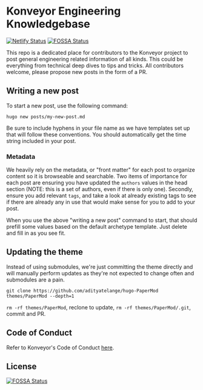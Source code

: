 # Konveyor Engineering Knowledgebase

[![Netlify Status](https://api.netlify.com/api/v1/badges/4be93a33-6977-4964-ba22-fc1edf0c0fa6/deploy-status)](https://app.netlify.com/sites/konveyor-eng-kbase/deploys)
[![FOSSA Status](https://app.fossa.com/api/projects/git%2Bgithub.com%2Fkonveyor%2Feng-kbase.svg?type=shield)](https://app.fossa.com/projects/git%2Bgithub.com%2Fkonveyor%2Feng-kbase?ref=badge_shield)

This repo is a dedicated place for contributors to the Konveyor project to post
general engineering related information of all kinds. This could be everything
from technical deep dives to tips and tricks. All contributors welcome, please
propose new posts in the form of a PR.

## Writing a new post

To start a new post, use the following command:

`hugo new posts/my-new-post.md`

Be sure to include hyphens in your file name as we have templates set up that
will follow these conventions. You should automatically get the time string
included in your post.

### Metadata

We heavily rely on the metadata, or "front matter" for each post to organize
content so it is browseable and searchable. Two items of importance for each
post are ensuring you have updated the `authors` values in the head section
(NOTE: this is a set of authors, even if there is only one). Secondly, ensure
you add relevant `tags`, and take a look at already existing tags to see if there
are already any in use that would make sense for you to add to your post.

When you use the above "writing a new post" command to start, that should
prefill some values based on the default archetype template. Just delete and
fill in as you see fit.

## Updating the theme

Instead of using submodules, we're just committing the theme directly and will
manually perform updates as they're not expected to change often and submodules
are a pain.

`git clone https://github.com/adityatelange/hugo-PaperMod themes/PaperMod --depth=1`

`rm -rf themes/PaperMod`, reclone to update, `rm -rf themes/PaperMod/.git`, commit and PR.

## Code of Conduct
Refer to Konveyor's Code of Conduct [here](https://github.com/konveyor/community/blob/main/CODE_OF_CONDUCT.md).


## License
[![FOSSA Status](https://app.fossa.com/api/projects/git%2Bgithub.com%2Fkonveyor%2Feng-kbase.svg?type=large)](https://app.fossa.com/projects/git%2Bgithub.com%2Fkonveyor%2Feng-kbase?ref=badge_large)
